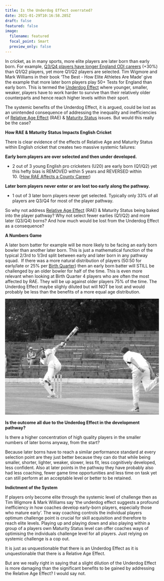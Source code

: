 ```yaml
---
title: Is the Underdog Effect overrated?
date: 2021-01-29T10:16:58.285Z
draft: false
featured: false
image:
  filename: featured
  focal_point: Smart
  preview_only: false
---
```

In cricket, as in many sports, more elite players are later born than early born. For example, [Q3/Q4 players have longer England ODI careers](https://onemoresummer.co.uk/post/but-weve-just-won-a-world-cup/) (+30%) than Q1/Q2 players, yet more Q1/Q2 players are selected. Tim Wigmore and Mark Williams in their book ‘The Best - How Elite Athletes Are Made’ give the example that more later born players play 50+ Tests for England than early born. This is termed the [Underdog Effect](https://onemoresummer.co.uk/post/what-is-the-underdog-effect/) where younger, smaller, weaker, players have to work harder to survive than their relatively older counterparts and hence reach higher levels within their sport.

The systemic benefits of the Underdog Effect, it is argued, could be lost as an unintended consequence of addressing the inequality and inefficiencies of [Relative Age Effect](https://onemoresummer.co.uk/post/what-is-relative-age-effect/) (RAE) & [Maturity Status](https://onemoresummer.co.uk/post/what-is-maturity-status/) issues. But would this really be the case?

**How RAE & Maturity Status Impacts English Cricket**

There is clear evidence of the effects of Relative Age and Maturity Status within English cricket that creates two massive systemic failures:

**Early born players are over selected and then under developed.** 

* 2 out of 3 young English pro cricketers (U20) are early born (Q1/Q2) yet this hefty bias is REMOVED within 5 years and REVERSED within 10. ([How RAE Affects a County Career](https://onemoresummer.co.uk/post/how-rae-affects-a-county-career/))

**Later born players never enter or are lost too early along the pathway.**

* 1 out of 3 later born players never get selected. Typically only 33% of all players are Q3/Q4 for most of the player pathway.

So why not address [Relative Age Effect](https://onemoresummer.co.uk/post/what-is-relative-age-effect/) (RAE) & Maturity Status being baked into the player pathway? Why not select fewer earlies (Q1/Q2) and more later (Q3/Q4) borns? And how much would be lost from the Underdog Effect as a consequence?

**A Numbers Game**

A later born batter for example will be more likely to be facing an early born bowler than another later born. This is just a mathematical function of the typical 2/3rd to 1/3rd split between early and later born in any pathway squad.  If there was a more natural distribution of players (50:50 for early/late or 25% per [Birth Quarter](https://onemoresummer.co.uk/post/what-is-birth-quarter/)) then an early born batter will STILL be challenged by an older bowler for half of the time. This is even more relevant when looking at Birth Quarter 4 players who are often the most affected by RAE. They will be up against older players 75% of the time. The Underdog Effect maybe slighly diluted but will NOT be lost and would probably be less than the benefits of a more equal age distribution.

![](duck-black-white-1556606-640x480.jpg)

**Is the outcome all due to the Underdog Effect in the development pathway?**

Is there a higher concentration of high quality players in the smaller numbers of later borns anyway, from the start?

Because later borns have to reach a similar performance standard at every selection point are they just better because they can do that while being smaller, shorter, lighter, weaker, slower, less fit, less cognitively developed, less confident. Also at later points in the pathway they have probably also had less coaching, fewer game time opportunities and less time on task yet can still perform at an acceptable level or better to be retained.

**Indictment of the System**

If players only become elite through the systemic level of challenge then as Tim Wigmore & Mark Williams say ‘the underdog effect suggests a profound inefficiency in how coaches develop early-born players, especially those who mature early’. The way coaching controls the individual players optimum challenge point is crucial for skill acquisition and therefore to reach elite levels. Playing up and playing down and also playing within a group of a players own Maturity Status level can offer coaches ways of optimising the individuals challenge level for all players. Just relying on systemic challenge is a cop out.

It is just as unquestionable that there is an Underdog Effect as it is unquestionable that there is a Relative Age Effect.

But are we really right in saying that a slight dilution of the Underdog Effect is more damaging than the significant benefits to be gained by addressing the Relative Age Effect? I would say not.